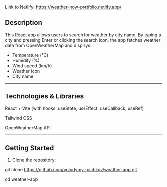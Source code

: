 Link to Netlify: <https://weather-now-portfolio.netlify.app/>

## Description

This React app allows users to search for weather by city name. By typing a city and pressing Enter or clicking the search icon, the app fetches weather data from OpenWeatherMap and displays:

- Temperature (°C)  
- Humidity (%)  
- Wind speed (km/h)  
- Weather icon  
- City name  

---

## Technologies & Libraries

React + Vite (with hooks: useState, useEffect, useCallback, useRef)

Tailwind CSS

OpenWeatherMap API

---

## Getting Started

1. Clone the repository:

git clone <https://github.com/volodymyr-pichkov/weather-app.git>

cd weather-app
